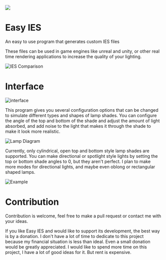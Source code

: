 
[![](https://www.paypalobjects.com/en_US/i/btn/btn_donateCC_LG.gif)](https://www.paypal.com/cgi-bin/webscr?cmd=_s-xclick&hosted_button_id=8SFL6DVAVMJ8Q)

# Easy IES
An easy to use program that generates custom IES files

These files can be used in game engines like unreal and unity, or other real time rendering applications to increase the quality of your lighting.

![IES Comparison](https://github.com/nickmcdonald/ies-generator/blob/master/img/Compare.PNG?raw=true "Compare")


# Interface
![interface](https://github.com/nickmcdonald/ies-generator/blob/master/img/gui.png?raw=true "Interface")


This program gives you several configuration options that can be changed to simulate different types and shapes of lamp shades. You can configure the angle of the top and bottom of the shade and adjust the amount of light absorbed, and add noise to the light that makes it through the shade to make it look more realistic.

![Lamp Diagram](https://github.com/nickmcdonald/ies-generator/blob/master/img/diagram.png?raw=true "Diagram")

Currently, only cylindrical, open top and bottom style lamp shades are supported. You can make directional or spotlight style lights by setting the top or bottom shade angles to 0, but they aren't perfect. I plan to make more modes for directional lights, and maybe even oblong or rectangular shaped lamps.

![Example](https://github.com/nickmcdonald/ies-generator/blob/master/img/iesgenExample.png?raw=true "Examples")

# Contribution
Contribution is welcome, feel free to make a pull request or contact me with your ideas.

If you like Easy IES and would like to support its development, the best way is by a donation. I don't have a lot of time to dedicate to this project because my financial situation is less than ideal. Even a small donation would be greatly appreciated. I would like to spend more time on this project, I have a lot of good ideas for it. But rent is expensive.
